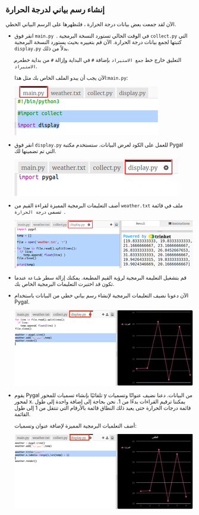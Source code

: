 ## إنشاء رسم بياني لدرجة الحرارة

الآن لقد جمعت بعض بيانات درجة الحرارة ، فلنظهرها على الرسم البياني الخطي.

+ انقر فوق `main.py `. في الوقت الحالي تستورد النسخة البرمجية `collect.py` التي كتبتها لجمع بيانات درجة الحرارة. الآن قم بتغييره بحيث يستورد النسخة البرمجية `display.py` بدلاً من ذلك.
    
    التعليق خارج خط `جمع الاستيراد` بإضافة `#` في البداية وإزالة `#` من بداية خط`عرض الاستيراد`.
    
    الآن يجب أن يبدو الملف الخاص بك مثل هذا:`main.py`:
    
    ![لقطة الشاشة](images/weather-main.png)

+ انقر فوق `display.py` للعمل على الكود لعرض البيانات. ستستخدم مكتبة Pygal التي تم تضمينها لك.
    
    ![لقطة الشاشة](images/weather-display.png)

+ أضف التعليمات البرمجية المميزة لقراءة القيم من `weather.txt` ملف في قائمة تسمى `درجة الحرارة `.
    
    ![لقطة الشاشة](images/weather-read.png)

+ قم بتشغيل التعليمة البرمجية لرؤية القيم المطبعة. يمكنك إزالة سطر `طباعة` عندما تكون قد اختبرت التعليمات البرمجية الخاص بك.

+ الآن دعونا نضيف التعليمات البرمجية لإنشاء رسم بياني خطي من البيانات باستخدام Pygal.
    
    ![لقطة الشاشة](images/weather-graph.png)

+ يقوم Pygal تلقائيًا بإنشاء تسميات للمحور y من البيانات. دعنا نضيف عنوانًا وتسميات لمحور x. يمكننا ترقيم القراءات بدءًا من 1. نحن بحاجة إلى إضافة واحدة إلى طول قائمة درجات الحرارة حتى يعيد ذلك النطاق قائمة بالأرقام التي تنتقل من 1 إلى طول القائمة.
    
    أضف التعلميات البرمجية المميزة لإضافة عنوان وتسميات:
    
    ![لقطة الشاشة](images/weather-labels.png)